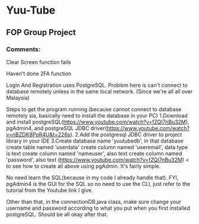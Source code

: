 # Yuu-Tube
## FOP Group Project
### Comments:

Clear Screen function fails

Haven't done 2FA function

Login And Registration uses PostgreSQL.
Problem here is can't connect to database remotely unless in the same local network. (Since we're all all over Malaysia)

Steps to get the program running (because cannot connect to database remotely sia, basically need to install the database in your PC)
1.Download and install postgreSQL(https://www.youtube.com/watch?v=fZQI7nBu32M), pgAdmin4, and postgreSQL JDBC driver(https://www.youtube.com/watch?v=nBZDK8PpR4U&t=226s).
2.Add the postgresql JDBC driver to project library in your IDE
3.Create database name 'yuutubedb', in that database 
    create table named 'userdata'
    create column named 'useremail', data type is text
    create column named 'nameuser', also text
    create column named 'password', also text
    (https://www.youtube.com/watch?v=fZQI7nBu32M) < to see how to create all above using pgAdmin. It's fairly simple.

No need learn the SQL(because in my code I already handle that). FYI, pgAdmin4 is the GUI for the SQL so no need to use the CLI, just refer to the tutorial from the Youtube link I give.

Other than that, in the connectionDB.java class, make sure change your username and password according to what you put when you first installed postgreSQL. Should be all okay after that.
